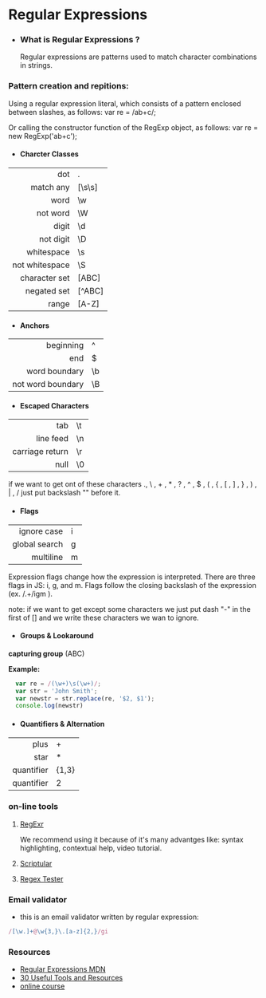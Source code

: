 # Regular Expressions

- ### What is Regular Expressions ?
 
  Regular expressions are patterns used to match character combinations in strings. 

### Pattern creation and repitions:
  Using a regular expression literal, which consists of a pattern enclosed between slashes, as follows:
var re = /ab+c/;

Or calling the constructor function of the RegExp object, as follows:
  var re = new RegExp('ab+c');

- #### Charcter Classes
|                |         |
|---------------:| --------|
| dot            | .       |
| match any      | [\s\s]  |
| word           | \w      |
| not word       | \W      |
| digit          | \d      |
| not digit      | \D      |
| whitespace     | \s      |
| not whitespace | \S      |
| character set  | [ABC]   |
| negated set    | [^ABC]  |
| range          | [A-Z]   |

- #### Anchors
|                   |       |
| -----------------:|:------|
| beginning         | ^     |
| end               | $     |
| word boundary     | \b    |
| not word boundary | \B    |

- #### Escaped Characters
|                 |         |
| ---------------:|:--------|
| tab             | \t      |
| line feed       | \n      |
| carriage return | \r      |
| null            | \0      |

if we want to get ont of these characters ., \ , + , * , ? , ^ , $ , ( , { , [ , ] , } , ) , | , /
just put backslash "\" before it.

- #### Flags
|                |       |
|---------------:|:------|
| ignore case    | i     |
| global search  | g     |
| multiline      | m     |

Expression flags change how the expression is interpreted. There are three flags in JS: i, g, and m. Flags follow the closing backslash of the expression (ex. /.+/igm ).

note: if we want to get except some characters we just put dash "-" in the first of [] and we write these characters we wan to ignore.

- #### Groups & Lookaround
**capturing group** (ABC)

**Example:**
```javascript
  var re = /(\w+)\s(\w+)/;
  var str = 'John Smith';
  var newstr = str.replace(re, '$2, $1');
  console.log(newstr)
```
- #### Quantifiers & Alternation
|           |       |
|----------:|:------|
| plus      | +     |
| star      | *     |
| quantifier| {1,3} |
| quantifier| 2     |

### on-line tools

1. [RegExr](http://regexr.com/)

   We recommend using it because of it's many advantges like: syntax highlighting, contextual help, video tutorial.

2. [Scriptular](http://scriptular.com/)

3. [Regex Tester](http://www.regexpal.com/)


### Email validator
  * this is an email validator written by regular expression:
```javascript
/[\w.]+@\w{3,}\.[a-z]{2,}/gi
```


### Resources
  * [Regular Expressions MDN](https://developer.mozilla.org/en/docs/Web/JavaScript/Guide/Regular_Expressions)  
  * [30 Useful Tools and Resources](http://www.hongkiat.com/blog/regular-expression-tools-resources/)
  * [online course](https://www.youtube.com/watch?v=7DG3kCDx53c&list=PLRqwX-V7Uu6YEypLuls7iidwHMdCM6o2w)
